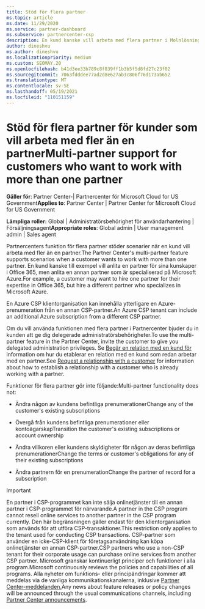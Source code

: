 ```yaml
---
title: Stöd för flera partner
ms.topic: article
ms.date: 11/29/2020
ms.service: partner-dashboard
ms.subservice: partnercenter-csp
description: En kund kanske vill arbeta med flera partner i Molnlösningsleverantör som är specialiserade på olika tjänster.
author: dineshvu
ms.author: dineshvu
ms.localizationpriority: medium
ms.custom: SEOMAY.20
ms.openlocfilehash: b41d3ee33b789c8f839ff1b3b5f5d8fd27c23f02
ms.sourcegitcommit: 7063fdddee77ad2d8e627ab3c806f76d173ab652
ms.translationtype: MT
ms.contentlocale: sv-SE
ms.lasthandoff: 05/19/2021
ms.locfileid: "110151159"
---
```

# <a name="multi-partner-support-for-customers-who-want-to-work-with-more-than-one-partner"></a><span data-ttu-id="5e036-103">Stöd för flera partner för kunder som vill arbeta med fler än en partner</span><span class="sxs-lookup"><span data-stu-id="5e036-103">Multi-partner support for customers who want to work with more than one partner</span></span>

<span data-ttu-id="5e036-104">**Gäller för**: Partner Center-| Partnercenter för Microsoft Cloud for US Government</span><span class="sxs-lookup"><span data-stu-id="5e036-104">**Applies to**: Partner Center | Partner Center for Microsoft Cloud for US Government</span></span>

<span data-ttu-id="5e036-105">**Lämpliga roller:** Global | Administratörsbehörighet för användarhantering | Försäljningsagent</span><span class="sxs-lookup"><span data-stu-id="5e036-105">**Appropriate roles**: Global admin | User management admin | Sales agent</span></span>

<span data-ttu-id="5e036-106">Partnercenters funktion för flera partner stöder scenarier när en kund vill arbeta med fler än en partner.</span><span class="sxs-lookup"><span data-stu-id="5e036-106">The Partner Center's multi-partner feature supports scenarios when a customer wants to work with more than one partner.</span></span> <span data-ttu-id="5e036-107">En kund kanske till exempel vill anlita en partner för sina kunskaper i Office 365, men anlita en annan partner som är specialiserad på Microsoft Azure.</span><span class="sxs-lookup"><span data-stu-id="5e036-107">For example, a customer may want to hire one partner for their expertise in Office 365, but hire a different partner who specializes in Microsoft Azure.</span></span>

<span data-ttu-id="5e036-108">En Azure CSP klientorganisation kan innehålla ytterligare en Azure-prenumeration från en annan CSP-partner.</span><span class="sxs-lookup"><span data-stu-id="5e036-108">An Azure CSP tenant can include an additional Azure subscription from a different CSP partner.</span></span>

<span data-ttu-id="5e036-109">Om du vill använda funktionen med flera partner i Partnercenter bjuder du in kunden att ge dig delegerade administratörsbehörigheter.</span><span class="sxs-lookup"><span data-stu-id="5e036-109">To use the multi-partner feature in the Partner Center, invite the customer to give you delegated administration privileges.</span></span> <span data-ttu-id="5e036-110">Se [Begär en relation med en kund för](request-a-relationship-with-a-customer.md) information om hur du etablerar en relation med en kund som redan arbetar med en partner.</span><span class="sxs-lookup"><span data-stu-id="5e036-110">See [Request a relationship with a customer](request-a-relationship-with-a-customer.md) for information about how to establish a relationship with a customer who is already working with a partner.</span></span>

<span data-ttu-id="5e036-111">Funktioner för flera partner gör inte följande:</span><span class="sxs-lookup"><span data-stu-id="5e036-111">Multi-partner functionality does not:</span></span>

- <span data-ttu-id="5e036-112">Ändra någon av kundens befintliga prenumerationer</span><span class="sxs-lookup"><span data-stu-id="5e036-112">Change any of the customer's existing subscriptions</span></span>

- <span data-ttu-id="5e036-113">Övergå från kundens befintliga prenumerationer eller kontoägarskap</span><span class="sxs-lookup"><span data-stu-id="5e036-113">Transition the customer's existing subscriptions or account ownership</span></span>

- <span data-ttu-id="5e036-114">Ändra villkoren eller kundens skyldigheter för någon av deras befintliga prenumerationer</span><span class="sxs-lookup"><span data-stu-id="5e036-114">Change the terms or customer's obligations for any of their existing subscriptions</span></span>

- <span data-ttu-id="5e036-115">Ändra partnern för en prenumeration</span><span class="sxs-lookup"><span data-stu-id="5e036-115">Change the partner of record for a subscription</span></span>

> [!IMPORTANT]  
> <span data-ttu-id="5e036-116">En partner i CSP-programmet kan inte sälja onlinetjänster till en annan partner i CSP-programmet för närvarande.</span><span class="sxs-lookup"><span data-stu-id="5e036-116">A partner in the CSP program cannot resell online services to another partner in the CSP program currently.</span></span> <span data-ttu-id="5e036-117">Den här begränsningen gäller endast för den klientorganisation som används för att utföra CSP-transaktioner.</span><span class="sxs-lookup"><span data-stu-id="5e036-117">This restriction only applies to the tenant used for conducting CSP transactions.</span></span> <span data-ttu-id="5e036-118">CSP-partner som använder en icke-CSP-klient för företagsanvändning kan köpa onlinetjänster en annan CSP-partner.</span><span class="sxs-lookup"><span data-stu-id="5e036-118">CSP partners who use a non-CSP tenant for their corporate usage can purchase online services from another CSP partner.</span></span> <span data-ttu-id="5e036-119">Microsoft granskar kontinuerligt principer och funktioner i alla program.</span><span class="sxs-lookup"><span data-stu-id="5e036-119">Microsoft continuously reviews the policies and capabilities of all programs.</span></span> <span data-ttu-id="5e036-120">Alla nyheter om funktions- eller principändringar kommer att meddelas via de vanliga kommunikationskanalerna, inklusive [Partner Center-meddelanden.](announcements/index.md)</span><span class="sxs-lookup"><span data-stu-id="5e036-120">Any news about feature releases or policy changes will be announced through the usual communications channels, including [Partner Center announcements](announcements/index.md).</span></span>
